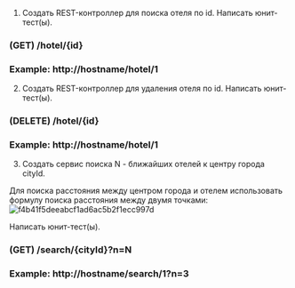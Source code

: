 1. Создать REST-контроллер для поиска отеля по id. Написать юнит-тест(ы).
### (GET) /hotel/{id} 
### Example: http://hostname/hotel/1
2. Создать REST-контроллер для удаления отеля по id. Написать юнит-тест(ы).
### (DELETE) /hotel/{id}
### Example: http://hostname/hotel/1
3. Создать сервис поиска N - ближайших отелей к центру города cityId.

Для поиска расстояния между центром города и отелем использовать формулу поиска расстояния между двумя точками:
![f4b41f5deeabcf1ad6ac5b2f1ecc997d](https://user-images.githubusercontent.com/16633265/157454496-261e3054-4b74-4c11-bf37-0e36aa93f08a.jpeg)

Написать юнит-тест(ы).
### (GET) /search/{cityId}?n=N
### Example: http://hostname/search/1?n=3
